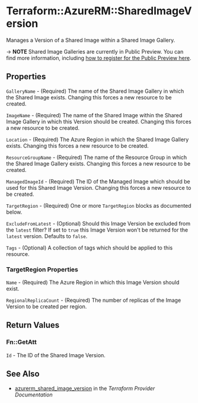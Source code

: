 # Terraform::AzureRM::SharedImageVersion

Manages a Version of a Shared Image within a Shared Image Gallery.

-> **NOTE** Shared Image Galleries are currently in Public Preview. You can find more information, including [how to register for the Public Preview here](https://azure.microsoft.com/en-gb/blog/announcing-the-public-preview-of-shared-image-gallery/).

## Properties

`GalleryName` - (Required) The name of the Shared Image Gallery in which the Shared Image exists. Changing this forces a new resource to be created.

`ImageName` - (Required) The name of the Shared Image within the Shared Image Gallery in which this Version should be created. Changing this forces a new resource to be created.

`Location` - (Required) The Azure Region in which the Shared Image Gallery exists. Changing this forces a new resource to be created.

`ResourceGroupName` - (Required) The name of the Resource Group in which the Shared Image Gallery exists. Changing this forces a new resource to be created.

`ManagedImageId` - (Required) The ID of the Managed Image which should be used for this Shared Image Version. Changing this forces a new resource to be created.

`TargetRegion` - (Required) One or more `TargetRegion` blocks as documented below.

`ExcludeFromLatest` - (Optional) Should this Image Version be excluded from the `latest` filter? If set to `true` this Image Version won't be returned for the `latest` version. Defaults to `false`.

`Tags` - (Optional) A collection of tags which should be applied to this resource.

### TargetRegion Properties

`Name` - (Required) The Azure Region in which this Image Version should exist.

`RegionalReplicaCount` - (Required) The number of replicas of the Image Version to be created per region.


## Return Values

### Fn::GetAtt

`Id` - The ID of the Shared Image Version.

## See Also

* [azurerm_shared_image_version](https://www.terraform.io/docs/providers/azurerm/r/shared_image_version.html) in the _Terraform Provider Documentation_